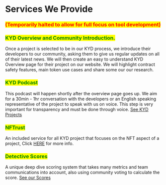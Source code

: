 # Services We Provide

### <mark style="color:red;">**(Temporarily halted to allow for full focus on tool development)**</mark>

### <mark style="color:green;">KYD Overview and Community Introduction.</mark>

Once a project is selected to be in our KYD process, we introduce their developers to our community, asking them to give us regular updates on all of their latest news. We will then create an easy to understand KYD Overview page for their project on our website. We will highlight contract safety features, main token use cases and share some our our research.

### <mark style="color:green;">KYD Podcast</mark>

This podcast will happen shortly after the overview page goes up. We aim for a 30min - 1hr conversation with the developers or an English speaking representative of the project to speak with us on voice. This step is very important for transparency and must be done through voice. [See KYD Projects](https://rugpullprevention.com/kyd-process)&#x20;

### <mark style="color:green;">NFTrust</mark>

An included service for all KYD project that focuses on the NFT aspect of a project,  Click [HERE](../nftrust/nft-transparency.md) for more info.&#x20;

### <mark style="color:green;">Detective Scores</mark>

A unique deep dive scoring system that takes many metrics and team communications into account, also using community voting to calculate the score. [See our Scores](https://rugpullprevention.com/detective-scores)

<mark style="color:green;"></mark>

